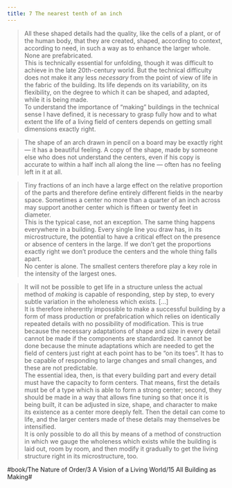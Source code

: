 ```yaml
---
title: 7 The nearest tenth of an inch
---
```


> All these shaped details had the quality, like the cells of a plant, or of the human body, that they are created, shaped, according to context, according to need, in such a way as to enhance the larger whole. None are prefabricated.  
> This is technically essential for unfolding, though it was difficult to achieve in the late 20th-century world. But the technical difficulty does not make it any less *necessary* from the point of view of life in the fabric of the building. Its life depends on its variability, on its flexibility, on the degree to which it can be shaped, and adapted, while it is being made.  
> To understand the importance of “making” buildings in the technical sense I have defined, it is necessary to grasp fully how and to what extent the life of a living field of centers depends on getting small dimensions exactly right.  

> The shape of an arch drawn in pencil on a board may be exactly right — it has a beautiful feeling. A copy of the shape, made by someone else who does not understand the centers, even if his copy is accurate to within a half inch all along the line — often has no feeling left in it at all.  

> Tiny fractions of an inch have a large effect on the relative proportion of the parts and therefore define entirely different fields in the nearby space. Sometimes a center no more than a quarter of an inch across may support another center which is fifteen or twenty feet in diameter.  
> This is the typical case, not an exception. The same thing happens everywhere in a building. Every single line you draw has, in its microstructure, the potential to have a critical effect on the presence or absence of centers in the large. If we don’t get the proportions exactly right we don’t produce the centers and the whole thing falls apart.  
> No center is alone. The smallest centers therefore play a key role in the intensity of the largest ones.  

> It will not be possible to get life in a structure unless the actual method of *making* is capable of responding, step by step, to every subtle variation in the wholeness which exists. […]  
> It is therefore inherently impossible to make a successful building by a form of mass production or prefabrication which relies on identically repeated details with no possibility of modification. This is true because the necessary adaptations of shape and size in every detail cannot be made if the components are standardized. It cannot be done because the minute adaptations which are needed to get the field of centers just right at each point has to be “on its toes”. It has to be capable of responding to large changes and small changes, and these are not predictable.  
> The essential idea, then, is that every building part and every detail must have the capacity to form centers. That means, first the details must be of a type which is able to form a strong center; second, they should be made in a way that allows fine tuning so that once it is being built, it can be adjusted in size, shape, and character to make its existence as a center more deeply felt. Then the detail can come to life, and the larger centers made of these details may themselves be intensified.  
> It is only possible to do all this by means of a method of construction in which we gauge the wholeness which exists while the building is laid out, room by room, and then modify it gradually to get the living structure right in its microstructure, too.  

#book/The Nature of Order/3 A Vision of a Living World/15 All Building as Making#